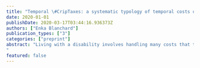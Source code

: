 ```yaml
---
title: "Temporal \#CripTaxes: a systematic typology of temporal costs of disability"
date: 2020-01-01
publishDate: 2020-03-17T03:44:16.936373Z
authors: ["Enka Blanchard"]
publication_types: ["3"]
categories: ["preprint"]
abstract: "Living with a disability involves handling many costs that the general population is not aware of, which have recently been denounced in the online \#CripTax campaign. Those costs can be split into many categories, the principal ones being financial costs (from buying specialised equipment to higher insurance premiums), psychological costs (with increased stress and mental loads), and finally temporal costs. Those temporal costs can be organised into a hierarchy, starting with the simplest costs arising from decreased efficiency when performing basic physical tasks. Well-meaning individuals and institutions, by trying to address the issues of this first layer, often create new types of temporal costs. This applies semi-recursively as new sets of measures and behaviours try to compensate those new costs. This article proposes a decomposition of those temporal costs into such a hierarchical structure, along with an analysis of how they are perceived by the public, which is a central component of the upper layers. 
"
featured: false
---
```


